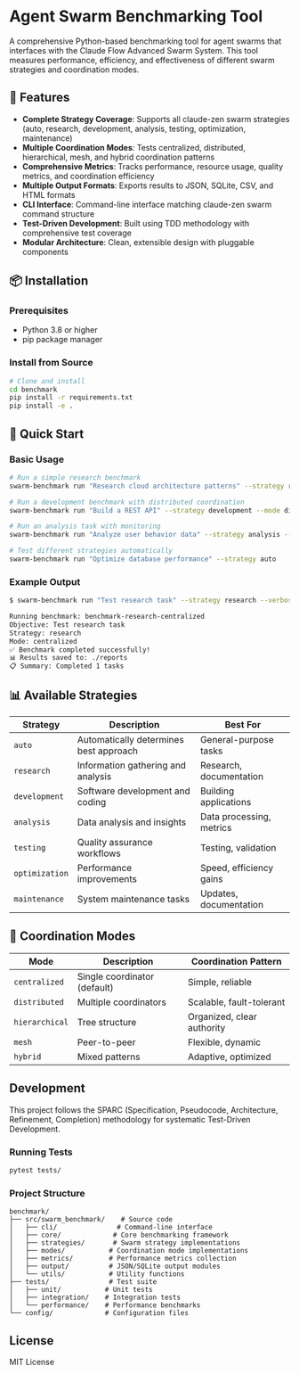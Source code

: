 # Agent Swarm Benchmarking Tool

A comprehensive Python-based benchmarking tool for agent swarms that interfaces with the Claude Flow Advanced Swarm System. This tool measures performance, efficiency, and effectiveness of different swarm strategies and coordination modes.

## 🚀 Features

- **Complete Strategy Coverage**: Supports all claude-zen swarm strategies (auto, research, development, analysis, testing, optimization, maintenance)
- **Multiple Coordination Modes**: Tests centralized, distributed, hierarchical, mesh, and hybrid coordination patterns
- **Comprehensive Metrics**: Tracks performance, resource usage, quality metrics, and coordination efficiency
- **Multiple Output Formats**: Exports results to JSON, SQLite, CSV, and HTML formats
- **CLI Interface**: Command-line interface matching claude-zen swarm command structure
- **Test-Driven Development**: Built using TDD methodology with comprehensive test coverage
- **Modular Architecture**: Clean, extensible design with pluggable components

## 📦 Installation

### Prerequisites
- Python 3.8 or higher
- pip package manager

### Install from Source
```bash
# Clone and install
cd benchmark
pip install -r requirements.txt
pip install -e .
```

## 🎯 Quick Start

### Basic Usage
```bash
# Run a simple research benchmark
swarm-benchmark run "Research cloud architecture patterns" --strategy research

# Run a development benchmark with distributed coordination
swarm-benchmark run "Build a REST API" --strategy development --mode distributed

# Run an analysis task with monitoring
swarm-benchmark run "Analyze user behavior data" --strategy analysis --monitor

# Test different strategies automatically
swarm-benchmark run "Optimize database performance" --strategy auto
```

### Example Output
```bash
$ swarm-benchmark run "Test research task" --strategy research --verbose

Running benchmark: benchmark-research-centralized
Objective: Test research task
Strategy: research
Mode: centralized
✅ Benchmark completed successfully!
📊 Results saved to: ./reports
📋 Summary: Completed 1 tasks
```

## 📊 Available Strategies

| Strategy | Description | Best For |
|----------|-------------|----------|
| `auto` | Automatically determines best approach | General-purpose tasks |
| `research` | Information gathering and analysis | Research, documentation |
| `development` | Software development and coding | Building applications |
| `analysis` | Data analysis and insights | Data processing, metrics |
| `testing` | Quality assurance workflows | Testing, validation |
| `optimization` | Performance improvements | Speed, efficiency gains |
| `maintenance` | System maintenance tasks | Updates, documentation |

## 🔗 Coordination Modes

| Mode | Description | Coordination Pattern |
|------|-------------|---------------------|
| `centralized` | Single coordinator (default) | Simple, reliable |
| `distributed` | Multiple coordinators | Scalable, fault-tolerant |
| `hierarchical` | Tree structure | Organized, clear authority |
| `mesh` | Peer-to-peer | Flexible, dynamic |
| `hybrid` | Mixed patterns | Adaptive, optimized |

## Development

This project follows the SPARC (Specification, Pseudocode, Architecture, Refinement, Completion) methodology for systematic Test-Driven Development.

### Running Tests

```bash
pytest tests/
```

### Project Structure

```
benchmark/
├── src/swarm_benchmark/    # Source code
│   ├── cli/               # Command-line interface
│   ├── core/             # Core benchmarking framework
│   ├── strategies/       # Swarm strategy implementations
│   ├── modes/           # Coordination mode implementations
│   ├── metrics/         # Performance metrics collection
│   ├── output/          # JSON/SQLite output modules
│   └── utils/           # Utility functions
├── tests/               # Test suite
│   ├── unit/           # Unit tests
│   ├── integration/    # Integration tests
│   └── performance/    # Performance benchmarks
└── config/             # Configuration files
```

## License

MIT License